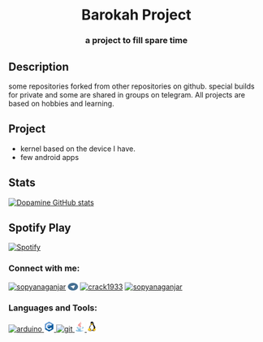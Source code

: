 <h1 align="center">Barokah Project</h1>
<h3 align="center">a project to fill spare time</h3>

## Description

some repositories forked from other repositories on github. special builds for private and some are shared in groups on telegram. All projects are based on hobbies and learning.

## Project

* kernel based on the device I have.
* few android apps

## Stats

[![Dopamine GitHub stats](https://github-readme-stats.vercel.app/api?username=unkl933&hide=contribs,prs&show_icons=true&title_color=ffffff&icon_color=bb2acf&text_color=daf7dc&bg_color=151515)](https://github.com/unkl933?tab=repositories)


<!--## :zap: Recent Activity-->

<!--START_SECTION:activity-->

<!--END_SECTION:activity-->


## Spotify Play

[![Spotify](https://spotify-playing-virid.vercel.app/api/spotify)](https://open.spotify.com/user/clashteam.id)

<h3 align="left">Connect with me:</h3>
<p align="left">
<a href="https://twitter.com/sopyanaganjar" target="blank"><img align="center" src="https://raw.githubusercontent.com/rahuldkjain/github-profile-readme-generator/master/src/images/icons/Social/twitter.svg" alt="sopyanaganjar" height="15" width="20" /></a>
<a href="https://t.me/unkl933" target="blank"><img align="center" src="https://raw.githubusercontent.com/Barina/Dark-Telegram/master/Resources/logo.svg" alt="unkl933" height="15" width="20" /></a>
<a href="https://fb.com/crack1933" target="blank"><img align="center" src="https://raw.githubusercontent.com/rahuldkjain/github-profile-readme-generator/master/src/images/icons/Social/facebook.svg" alt="crack1933" height="15" width="20" /></a>
<a href="https://www.instagram.com/sopyanaganjar/" target="blank"><img align="center" src="https://raw.githubusercontent.com/rahuldkjain/github-profile-readme-generator/master/src/images/icons/Social/instagram.svg" alt="sopyanaganjar" height="15" width="20" /></a>
</p>

<h3 align="left">Languages and Tools:</h3>
<p align="left"> <a href="https://www.arduino.cc/" target="_blank"> <img src="https://cdn.worldvectorlogo.com/logos/arduino-1.svg" alt="arduino" width="20" height="20"/> </a> <a href="https://www.cprogramming.com/" target="_blank"> <img src="https://raw.githubusercontent.com/devicons/devicon/master/icons/c/c-original.svg" alt="c" width="20" height="20"/> </a> <a href="https://git-scm.com/" target="_blank"> <img src="https://www.vectorlogo.zone/logos/git-scm/git-scm-icon.svg" alt="git" width="20" height="20"/> </a> <a href="https://www.java.com" target="_blank"> <img src="https://raw.githubusercontent.com/devicons/devicon/master/icons/java/java-original.svg" alt="java" width="20" height="20"/> </a> <a href="https://www.linux.org/" target="_blank"> <img src="https://raw.githubusercontent.com/devicons/devicon/master/icons/linux/linux-original.svg" alt="linux" width="20" height=20"/> </a> </p>

